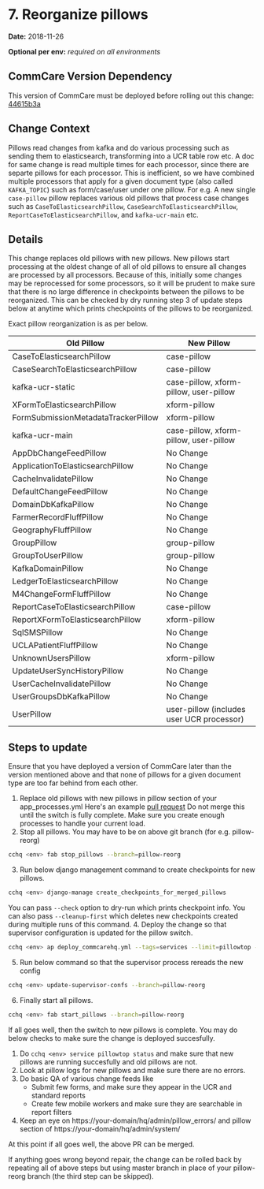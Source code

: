 # 7. Reorganize pillows

**Date:** 2018-11-26

**Optional per env:** _required on all environments_


## CommCare Version Dependency
This version of CommCare must be deployed before rolling out this change:
[44615b3a](https://github.com/dimagi/commcare-hq/commit/44615b3a1eea823dc01a09c9809adae0b0f29812)


## Change Context
Pillows read changes from kafka and do various processing such as sending them to
elasticsearch, transforming into a UCR table row etc. A doc for same change is read
multiple times for each processor, since there are separte pillows for each processor.
This is inefficient, so we have combined multiple processors that apply for a
given document type (also called `KAFKA_TOPIC`) such as form/case/user under
one pillow. For e.g. A new single `case-pillow` pillow replaces
various old pillows that process case changes such as `CaseToElasticsearchPillow`,
`CaseSearchToElasticsearchPillow`, `ReportCaseToElasticsearchPillow`,
and `kafka-ucr-main` etc. 

## Details
This change replaces old pillows with new pillows. New pillows start
processing at the oldest change of all of old pillows to ensure all changes
are processed by all processors. Because of this, initially some changes may be 
reprocessed for some processors, so it will be prudent to make sure that there is
no large difference in checkpoints between the pillows to be reorganized.
This can be checked by dry running step 3 of update steps below at anytime which
prints checkpoints of the pillows to be reorganized.

Exact pillow reorganization is as per below.

Old Pillow | New Pillow
-- | --
CaseToElasticsearchPillow | case-pillow
CaseSearchToElasticsearchPillow | case-pillow
kafka-ucr-static | case-pillow, xform-pillow, user-pillow
XFormToElasticsearchPillow | xform-pillow
FormSubmissionMetadataTrackerPillow | xform-pillow
kafka-ucr-main | case-pillow, xform-pillow, user-pillow
AppDbChangeFeedPillow | No Change
ApplicationToElasticsearchPillow | No Change
CacheInvalidatePillow | No Change
DefaultChangeFeedPillow | No Change
DomainDbKafkaPillow | No Change
FarmerRecordFluffPillow | No Change
GeographyFluffPillow | No Change
GroupPillow | group-pillow
GroupToUserPillow | group-pillow
KafkaDomainPillow | No Change
LedgerToElasticsearchPillow | No Change
M4ChangeFormFluffPillow | No Change
ReportCaseToElasticsearchPillow | case-pillow
ReportXFormToElasticsearchPillow | xform-pillow
SqlSMSPillow | No Change
UCLAPatientFluffPillow | No Change
UnknownUsersPillow | xform-pillow
UpdateUserSyncHistoryPillow | No Change
UserCacheInvalidatePillow | No Change
UserGroupsDbKafkaPillow | No Change
UserPillow | user-pillow  (includes user UCR processor)

## Steps to update
Ensure that you have deployed a version of CommCare later than the version mentioned above
and that none of pillows for a given document type are too far behind from each other.

1. Replace old pillows with new pillows in pillow section of your app_processes.yml
   Here's an example [pull request](https://github.com/dimagi/commcare-cloud/pull/2415)
   Do not merge this until the switch is fully complete. Make sure you create enough
   processes to handle your current load.
2. Stop all pillows. You may have to be on above git branch (for e.g. pillow-reorg)
```bash   
cchq <env> fab stop_pillows --branch=pillow-reorg
```
3. Run below django management command to create checkpoints for new pillows.
```bash   
cchq <env> django-manage create_checkpoints_for_merged_pillows
```
You can pass `--check` option to dry-run which prints checkpoint info.
You can also pass `--cleanup-first` which deletes new checkpoints created during
multiple runs of this command.
4. Deploy the change so that supervisor configuration is updated for the pillow switch.
```bash   
cchq <env> ap deploy_commcarehq.yml --tags=services --limit=pillowtop --branch=pillow-reorg
```
5. Run below command so that the supervisor process rereads the new config
```bash   
cchq <env> update-supervisor-confs --branch=pillow-reorg
```
6. Finally start all pillows.
```bash    
cchq <env> fab start_pillows --branch=pillow-reorg
```

If all goes well, then the switch to new pillows is complete.
You may do below checks to make sure the change is deployed succesfully.

1. Do `cchq <env> service pillowtop status` and make sure that new pillows are running succesfully and old pillows are not.
2. Look at pillow logs for new pillows and make sure there are no errors.
3. Do basic QA of various change feeds like
   - Submit few forms, and make sure they appear in the UCR and standard reports
   - Create few mobile workers and make sure they are searchable in report filters
4. Keep an eye on https://your-domain/hq/admin/pillow_errors/ and pillow section of
   https://your-domain/hq/admin/system/

At this point if all goes well, the above PR can be merged.

If anything goes wrong beyond repair, the change can be rolled back by repeating
all of above steps but using master branch in place of
your pillow-reorg branch (the third step can be skipped).
